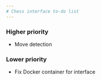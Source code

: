 ```yaml
---
# Chess interface to-do list
---
```


### Higher priority

- Move detection

### Lower priority

- Fix Docker container for interface
